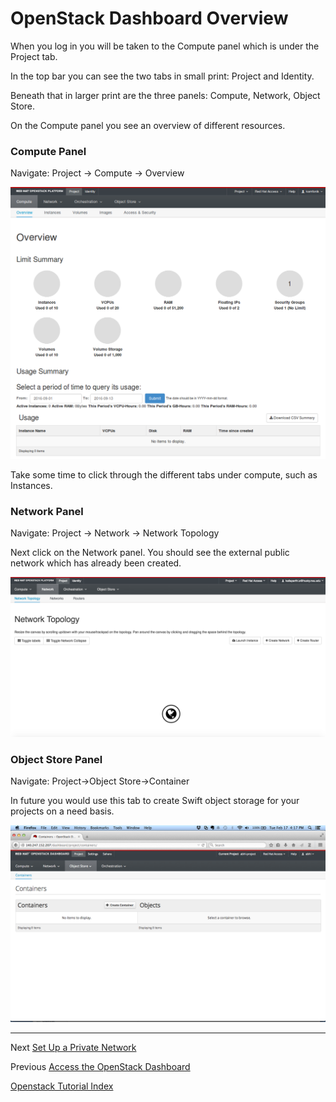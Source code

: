 # OpenStack Dashboard Overview

When you log in you will be taken to the Compute panel which is under the Project tab.

In the top bar you can see the two tabs in small print: Project and Identity.

Beneath that in larger print are the three panels: Compute, Network, Object Store.

On the Compute panel you see an overview of different resources.

### Compute Panel

Navigate: Project -> Compute -> Overview  

![](_static/img/compute_overview.png)

Take some time to click through the different tabs under compute, such as Instances. 

### Network Panel

Navigate: Project -> Network -> Network Topology   

Next click on the Network panel.  You should see the external public network which has already been created.

![](_static/img/network_topology_01-lg.png)

### Object Store Panel
Navigate: Project->Object Store->Container  

In future you would use this tab to create Swift object storage for your projects on a need basis.  

![](_static/img/swift_containers.png)

******

Next [Set Up a Private Network](Set-up-a-Private-Network.html)  

Previous [Access the OpenStack Dashboard](Access-the-OpenStack-dashboard.html)   

[Openstack Tutorial Index](OpenStack-Tutorial-Index.html)


